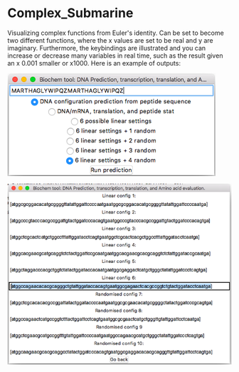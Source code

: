 # Complex_Submarine
Visualizing complex functions from Euler's identity.
Can be set to become two different functions, where 
the x values are set to be real and y are imaginary.
Furthermore, the keybindings are illustrated and you
can increase or decrease many variables in real time, 
such as the result given an x 0.001 smaller or x1000.
Here is an example of outputs:


![alt text](https://github.com/Tavnos/TTE/blob/master/predictionexample.png)

![alt text](https://github.com/Tavnos/TTE/blob/master/predictionproduct.png)

